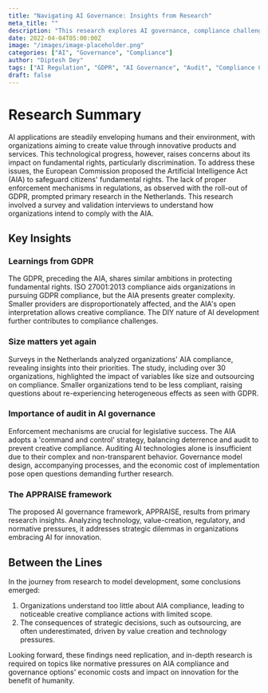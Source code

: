 ```yaml
---
title: "Navigating AI Governance: Insights from Research"
meta_title: ""
description: "This research explores AI governance, compliance challenges, and proposed solutions for organizations. Gain insights into the impact of regulations, learnings from GDPR, and the importance of audit in AI governance."
date: 2022-04-04T05:00:00Z
image: "/images/image-placeholder.png"
categories: ["AI", "Governance", "Compliance"]
author: "Diptesh Dey"
tags: ["AI Regulation", "GDPR", "AI Governance", "Audit", "Compliance Challenges"]
draft: false
---
```


# Research Summary

AI applications are steadily enveloping humans and their environment, with organizations aiming to create value through innovative products and services. This technological progress, however, raises concerns about its impact on fundamental rights, particularly discrimination. To address these issues, the European Commission proposed the Artificial Intelligence Act (AIA) to safeguard citizens' fundamental rights. The lack of proper enforcement mechanisms in regulations, as observed with the roll-out of GDPR, prompted primary research in the Netherlands. This research involved a survey and validation interviews to understand how organizations intend to comply with the AIA.

## Key Insights

### Learnings from GDPR

The GDPR, preceding the AIA, shares similar ambitions in protecting fundamental rights. ISO 27001:2013 compliance aids organizations in pursuing GDPR compliance, but the AIA presents greater complexity. Smaller providers are disproportionately affected, and the AIA's open interpretation allows creative compliance. The DIY nature of AI development further contributes to compliance challenges.

### Size matters yet again

Surveys in the Netherlands analyzed organizations' AIA compliance, revealing insights into their priorities. The study, including over 30 organizations, highlighted the impact of variables like size and outsourcing on compliance. Smaller organizations tend to be less compliant, raising questions about re-experiencing heterogeneous effects as seen with GDPR.

### Importance of audit in AI governance

Enforcement mechanisms are crucial for legislative success. The AIA adopts a 'command and control' strategy, balancing deterrence and audit to prevent creative compliance. Auditing AI technologies alone is insufficient due to their complex and non-transparent behavior. Governance model design, accompanying processes, and the economic cost of implementation pose open questions demanding further research.

### The APPRAISE framework

The proposed AI governance framework, APPRAISE, results from primary research insights. Analyzing technology, value-creation, regulatory, and normative pressures, it addresses strategic dilemmas in organizations embracing AI for innovation.

## Between the Lines

In the journey from research to model development, some conclusions emerged:

1. Organizations understand too little about AIA compliance, leading to noticeable creative compliance actions with limited scope.
2. The consequences of strategic decisions, such as outsourcing, are often underestimated, driven by value creation and technology pressures.

Looking forward, these findings need replication, and in-depth research is required on topics like normative pressures on AIA compliance and governance options' economic costs and impact on innovation for the benefit of humanity.
